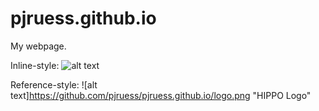 # pjruess.github.io
My webpage. 

Inline-style: 
![alt text](https://github.com/pjruess/pjruess.github.io/logo.png "HIPPO Logo")

Reference-style: 
![alt text]https://github.com/pjruess/pjruess.github.io/logo.png "HIPPO Logo"

<!--[logo]-->

<!--[logo]: https://github.com/pjruess/pjruess.github.io/logo.png "HIPPO Logo"-->
